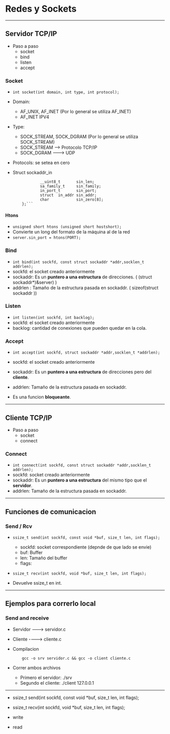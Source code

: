# Redes y Sockets 

***************

## Servidor TCP/IP

* Paso a paso
    * socket
    * bind
    * listen
    * accept

### Socket

* ``` int socket(int domain, int type, int protocol); ```
* Domain: 
    * AF_UNIX, AF_INET (Por lo general se utiliza AF_INET)
    * AF_INET IPV4
* Type: 
    * SOCK_STREAM, SOCK_DGRAM (Por lo general se utiliza SOCK_STREAM)
    * SOCK_STREAM --> Protocolo TCP/IP
    * SOCK_DGRAM ---> UDP
* Protocols: se setea en cero

* Struct sockaddr_in

    ```   struct sockaddr_in {
	            __uint8_t       sin_len;
	            sa_family_t     sin_family;
	            in_port_t       sin_port;
	            struct  in_addr sin_addr;
	            char            sin_zero[8];
        };```

#### Htons

* ```unsigned short htons (unsigned short hostshort); ```
* Convierte un long del formato de la máquina al de la red
* ```server.sin_port = htons(PORT);```

### Bind

* ```int bind(int sockfd, const struct sockaddr *addr,socklen_t addrlen);```
* sockfd: el socket creado anteriormente
* sockaddr: Es un **puntero a una estructura** de direcciones. ( (struct sockaddr*)&server) ) 
* addrlen : Tamaño de la estructura pasada en sockaddr. ( sizeof(struct sockaddr ))

### Listen

* ```int listen(int sockfd, int backlog);```
* sockfd: el socket creado anteriormente
* backlog: cantidad de conexiones que pueden quedar en la cola.

### Accept

* ```int accept(int sockfd, struct sockaddr *addr,socklen_t *addrlen);```
* sockfd: el socket creado anteriormente
* sockaddr: Es un **puntero a una estructura** de direcciones pero del **cliente**. 
* addrlen: Tamaño de la estructura pasada en sockaddr.

* Es una funcion **bloqueante**.

*************

## Cliente TCP/IP

* Paso a paso
    * socket
    * connect

### Connect

* ```int connect(int sockfd, const struct sockaddr *addr,socklen_t addrlen);```
* sockfd: socket creado anteriormente
* sockaddr: Es un **puntero a una estructura** del mismo tipo que el **servidor**.
* addrlen: Tamaño de la estructura pasada en sockaddr.

**************

## Funciones de comunicacion

### Send / Rcv

* ```ssize_t send(int sockfd, const void *buf, size_t len, int flags);```
    * sockfd: socket correspondiente (depnde de que lado se envie)
    * buf: Buffer 
    * len: Tamaño del buffer
    * flags: 

* ```ssize_t recv(int sockfd, void *buf, size_t len, int flags);```

* Devuelve ssize_t en int.


******************************

## Ejemplos para correrlo local

### Send and receive

* Servidor ---> servidor.c
* Cliente ----> cliente.c

* Compilacion
    ```
        gcc -o srv servidor.c && gcc -o client cliente.c 
    ```

* Correr ambos archivos
    * Primero el servidor: ./srv
    * Segundo el cliente: ./client 127.0.0.1


******************* 

* ssize_t send(int sockfd, const void *buf, size_t len, int flags);
* ssize_t recv(int sockfd, void *buf, size_t len, int flags);


* write
* read
